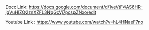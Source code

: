 Docx Link: https://docs.google.com/document/d/1veVtF4AS6HR-jqVuHIZQ2znXZFL3NqGcVj7pcspZNxo/edit


Youtube Link : https://www.youtube.com/watch?v=hL4HNaeF7no

